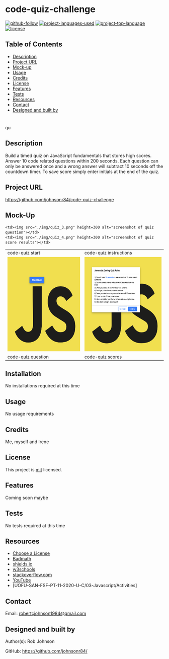 # code-quiz-challenge

  [![github-follow](https://img.shields.io/github/followers/johnsonr84?label=Follow&logoColor=lightgrey&style=social)](https://github.com/johnsonr84)
  [![project-languages-used](https://img.shields.io/github/languages/count/johnsonr84/readme-generator?color=orange)](https://github.com/johnsonr84/code-quiz-challenge)
  [![project-top-language](https://img.shields.io/github/languages/top/johnsonr84/readme-generator?color=yellow)](https://github.com/johnsonr84/code-quiz-challenge)
  [![license](https://img.shields.io/badge/license-mit-brightgreen.svg)](https://choosealicense.com/licenses/mit/)

  ## Table of Contents 
  * [Description](#Description)
  * [Project URL](#Project-URL)
  * [Mock-up](#Mock-up)
  * [Usage](#Usage)
  * [Credits](#Credits)
  * [License](#License)
  * [Features](#Features)
  * [Tests](#Tests)
  * [Resources](#Resources)
  * [Contact](#Contact)
  * [Designed and built by](#Designed-and-built-by)
  #
  qu
  ## Description 
  Build a timed quiz on JavaScript fundamentals that stores high scores. Answer 10 code related questions within 200 seconds. Each question can only be answered once and a wrong answer will subtract 10 seconds off the countdown timer. To save score simply enter initials at the end of the quiz.  

  ## Project URL
  https://github.com/johnsonr84/code-quiz-challenge

  ## Mock-Up
  <table>
  <tr>
    <td>code-quiz start</td>
     <td>code-quiz instructions</td>
  </tr>
  <tr>
    <td><img src="./img/quiz_1.png" height=300 alt="screenshot of quiz start page"></td>
    <td><img src="./img/quiz_2.png" height=300 alt="screenshot of quiz instructions"></td>
  </tr>
  <tr>
     <td>code-quiz question</td>
     <td>code-quiz scores</td>
  </tr>
   <tr>

    <td><img src="./img/quiz_3.png" height=300 alt="screenshot of quiz question"></td>
    <td><img src="./img/quiz_4.png" height=300 alt="screenshot of quiz score results"></td>
  </tr>
 </table>

  ## Installation 
  No installations required at this time 

  ## Usage 
  No usage requirements

  ## Credits 
  Me, myself and Irene 

  ## License 
  This project is [mit](https://choosealicense.com/licenses/mit/) licensed.

  ## Features
  Coming soon maybe 

  ## Tests
  No tests required at this time 

  ## Resources
  * [Choose a License](https://choosealicense.com/)
  * [Badmath](https://img.shields.io/github/languages/top/nielsenjared/badmath)
  * [shields.io](https://shields.io/)
  * [w3schools](https://www.w3schools.com/)
  * [stackoverflow.com](https://stackoverflow.com/)
  * [YouTube](https://www.youtube.com/)
  * [UOFU-SAN-FSF-PT-11-2020-U-C/03-Javascript/Activities]

  ## Contact
  Email: robertcjohnson1984@gmail.com 

  ## Designed and built by
  Author(s): Rob Johnson  

  GitHub: https://github.com/johnsonr84/ 
